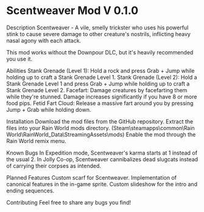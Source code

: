# Scentweaver Mod V 0.1.0

Description
Scentweaver - A vile, smelly trickster who uses his powerful stink to cause severe damage to other creature's nostrils, inflicting heavy
nasal agony with each attack.

This mod works without the Downpour DLC, but it's heavily recommended you use it.

Abilities
Stank Grenade (Level 1): Hold a rock and press Grab + Jump while holding up to craft a Stank Grenade Level 1.
Stank Grenade (Level 2): Hold a Stank Grenade Level 1 and press Grab + Jump while holding up to craft a Stank Grenade Level 2.
Facefart: Damage creatures by facefarting them while they're stunned. Damage increases significantly if you have 8 or more food pips.
Fetid Fart Cloud: Release a massive fart around you by pressing Jump + Grab while holding down.

Installation
Download the mod files from the GitHub repository.
Extract the files into your Rain World mods directory. (Steam\steamapps\common\Rain World\RainWorld_Data\StreamingAssets\mods)
Enable the mod through the Rain World remix menu.

Known Bugs
In Expedition mode, Scentweaver's karma starts at 1 instead of the usual 2.
In Jolly Co-op, Scentweaver cannibalizes dead slugcats instead of carrying their corpses as intended.

Planned Features
Custom scarf for Scentweaver.
Implementation of canonical features in the in-game sprite.
Custom slideshow for the intro and ending sequences.

Contributing
Feel free to share any bugs you find!
